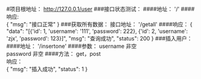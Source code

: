#项目根地址：
http://127.0.0.1/user
###接口状态测试：
####地址：
'/'
####响应:  
{
	"msg": "接口正常"
}
###获取所有数据：
接口地址：
'/getall'
####响应：
{
	"data": "[{'id': 1, 'username': '111', 'password': 222}, {'id': 2, 'username': 'zjx', 'password': 123}]",
	"msg": "查询成功",
	"status": 200
}
###插入用户：
####地址：
'/insertone'
####参数：
username 非空   
password 非空
####方法：
get，post  
响应：  
{
	"msg": "插入成功",
	"status": 1
}
